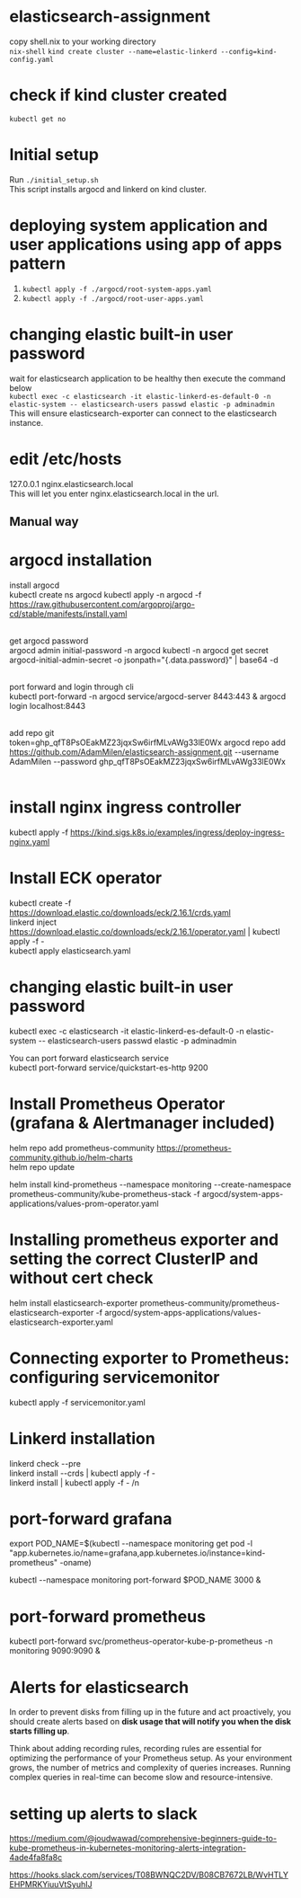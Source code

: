 # elasticsearch-assignment

copy shell.nix to your working directory <br />
`nix-shell`
`kind create cluster --name=elastic-linkerd --config=kind-config.yaml`

# check if kind cluster created
`kubectl get no`

# Initial setup
Run `./initial_setup.sh` <br />
This script installs argocd and linkerd on kind cluster. <br />

# deploying system application and user applications using app of apps pattern
1. `kubectl apply -f ./argocd/root-system-apps.yaml`
2. `kubectl apply -f ./argocd/root-user-apps.yaml`


# changing elastic built-in user password
wait for elasticsearch application to be healthy then execute the command below <br />
`kubectl exec -c elasticsearch -it elastic-linkerd-es-default-0 -n elastic-system -- elasticsearch-users passwd elastic -p adminadmin` <br />
This will ensure elasticsearch-exporter can connect to the elasticsearch instance. <br />



# edit /etc/hosts
127.0.0.1 nginx.elasticsearch.local <br />
This will let you enter nginx.elasticsearch.local in the url. <br />


## Manual way ##

# argocd installation
install argocd <br />
kubectl create ns argocd kubectl apply -n argocd -f https://raw.githubusercontent.com/argoproj/argo-cd/stable/manifests/install.yaml <br /> <br />

get argocd password <br />
argocd admin initial-password -n argocd kubectl -n argocd get secret argocd-initial-admin-secret -o jsonpath="{.data.password}" | base64 -d <br /> <br />

port forward and login through cli <br />
kubectl port-forward -n argocd service/argocd-server 8443:443 & argocd login localhost:8443 <br /> <br />

add repo git <br />
token=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 argocd repo add https://github.com/AdamMilen/elasticsearch-assignment.git --username AdamMilen --password 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 <br /> <br />

# install nginx ingress controller
kubectl apply -f https://kind.sigs.k8s.io/examples/ingress/deploy-ingress-nginx.yaml


# Install ECK operator
kubectl create -f https://download.elastic.co/downloads/eck/2.16.1/crds.yaml <br />
linkerd inject https://download.elastic.co/downloads/eck/2.16.1/operator.yaml | kubectl apply -f - <br />
kubectl apply elasticsearch.yaml <br />

# changing elastic built-in user password
kubectl exec -c elasticsearch -it elastic-linkerd-es-default-0 -n elastic-system -- elasticsearch-users passwd elastic -p adminadmin <br />

You can port forward elasticsearch service <br />
kubectl port-forward service/quickstart-es-http 9200 <br />

# Install Prometheus Operator (grafana & Alertmanager included)
helm repo add prometheus-community https://prometheus-community.github.io/helm-charts <br />
helm repo update <br />

helm install kind-prometheus --namespace monitoring --create-namespace prometheus-community/kube-prometheus-stack -f argocd/system-apps-applications/values-prom-operator.yaml <br />

# Installing prometheus exporter and setting the correct ClusterIP and without cert check
helm install elasticsearch-exporter prometheus-community/prometheus-elasticsearch-exporter -f argocd/system-apps-applications/values-elasticsearch-exporter.yaml <br />


# Connecting exporter to Prometheus: configuring servicemonitor
kubectl apply -f servicemonitor.yaml <br />

# Linkerd installation
linkerd check --pre <br />
linkerd install --crds | kubectl apply -f - <br />
linkerd install | kubectl apply -f - /n <br />

# port-forward grafana
export POD_NAME=$(kubectl --namespace monitoring get pod -l "app.kubernetes.io/name=grafana,app.kubernetes.io/instance=kind-prometheus" -oname) <br />

kubectl --namespace monitoring port-forward $POD_NAME 3000 & <br />

# port-forward prometheus
kubectl port-forward svc/prometheus-operator-kube-p-prometheus -n monitoring 9090:9090 & <br />

# Alerts for elasticsearch
In order to prevent disks from filling up in the future and act proactively, you should create alerts based on **disk usage that will notify you when the disk starts filling up**.

Think about adding recording rules, recording rules are essential for optimizing the performance of your Prometheus setup. As your environment grows, the number of metrics and complexity of queries increases. Running complex queries in real-time can become slow and resource-intensive.

# setting up alerts to slack
https://medium.com/@joudwawad/comprehensive-beginners-guide-to-kube-prometheus-in-kubernetes-monitoring-alerts-integration-4ade4fa8fa8c

https://hooks.slack.com/services/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